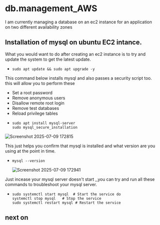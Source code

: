 # db.management_AWS
I am currently managing a database on an ec2 instance for an application on two different availability zones
## Installation of mysql on ubuntu EC2 intance.

What you would want to do after creating an ec2 instance is to try and update the system to get the latest update.
-     sudo apt update && sudo apt upgrade -y

This command below installs mysql and also passes a security script too.
this will allow you to perform these
- Set a root password
- Remove anonymous users
- Disallow remote root login
- Remove test databases
- Reload privilege tables
-     sudo apt install mysql-server
      sudo mysql_secure_installation
![Screenshot 2025-07-09 172815](https://github.com/user-attachments/assets/66fdbc65-37b3-4a9a-95fe-15e989d4c66b)


This just helps you confirm that mysql is installed and what version are you using at the point in time.
-     mysql --version
  ![Screenshot 2025-07-09 172941](https://github.com/user-attachments/assets/37875929-d96b-4a39-9705-1dd662b1708f)

Just incease your mysql server doesn't start ,,you can try and run all these commands to troubleshoot your mysql server.
-     sudo systemctl start mysql  # Start the service do
      systemctl stop mysql   # Stop the service
      sudo systemctl restart mysql # Restart the service
## next on
